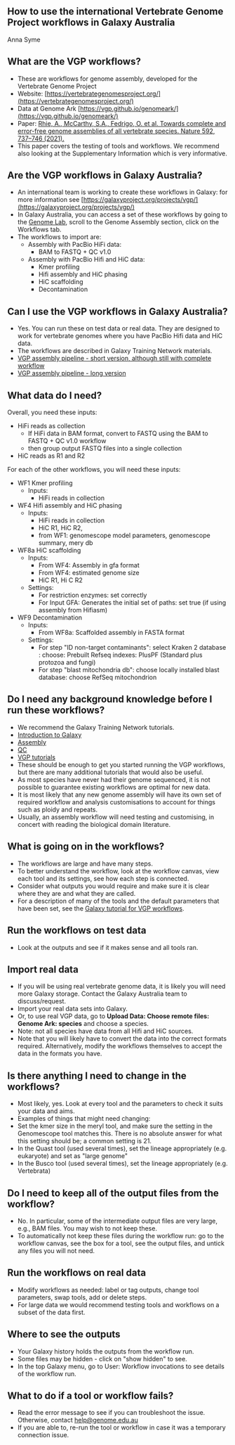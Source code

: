 ## **How to use the international Vertebrate Genome Project workflows in Galaxy Australia**

Anna Syme

## What are the VGP workflows?

* These are workflows for genome assembly, developed for the Vertebrate Genome Project
* Website: [https://vertebrategenomesproject.org/](https://vertebrategenomesproject.org/)
* Data at Genome Ark  [https://vgp.github.io/genomeark/](https://vgp.github.io/genomeark/)
* Paper: [Rhie, A., McCarthy, S.A., Fedrigo, O. et al. Towards complete and error-free genome assemblies of all vertebrate species. Nature 592, 737–746 (2021).](https://doi.org/10.1038/s41586-021-03451-0)
* This paper covers the testing of tools and workflows. We recommend also looking at the Supplementary Information which is very informative.

## Are the VGP workflows in Galaxy Australia?

* An international team is working to create these workflows in Galaxy: for more information see [https://galaxyproject.org/projects/vgp/](https://galaxyproject.org/projects/vgp/)
* In Galaxy Australia, you can access a set of these workflows by going to the [Genome Lab](https://genome.usegalaxy.org.au/), scroll to the Genome Assembly section, click on the Workflows tab.
* The workflows to import are:
  * Assembly with PacBio HiFi data:
    * BAM to FASTQ + QC v1.0
  * Assembly with PacBio Hifi and HiC data:
    * Kmer profiling
    * Hifi assembly and HiC phasing
    * HiC scaffolding
    * Decontamination

## Can I use the VGP workflows in Galaxy Australia?

* Yes. You can run these on test data or real data. They are designed to work for vertebrate genomes where you have PacBio Hifi data and HiC data. 
* The workflows are described in Galaxy Training Network materials. 
* [VGP assembly pipeline - short version, although still with complete workflow](https://training.galaxyproject.org/training-material/topics/assembly/tutorials/vgp_workflow_training/tutorial.html)
* [VGP assembly pipeline - long version](https://training.galaxyproject.org/training-material/topics/assembly/tutorials/vgp_genome_assembly/tutorial.html)
   
## What data do I need? 

Overall, you need these inputs: 

* HiFi reads as collection
  * If HiFi data in BAM format, convert to FASTQ using the BAM to FASTQ + QC v1.0 workflow
  * then group output FASTQ files into a single collection
* HiC reads as R1 and R2

For each of the other workflows, you will need these inputs:

* WF1 Kmer profiling
  * Inputs:
    *  HiFi reads in collection
* WF4 Hifi assembly and HiC phasing
  * Inputs: 
    * HiFi reads in collection
    * HiC R1, HiC R2, 
    * from WF1: genomescope model parameters, genomescope summary, mery db
* WF8a HiC scaffolding
  * Inputs:
    * From WF4: Assembly in gfa format
    * From WF4: estimated genome size
    * HiC R1, Hi C R2
  * Settings:
    * For restriction enzymes: set correctly
    * For Input GFA: Generates the initial set of paths: set true (if using assembly from Hifiasm) 
* WF9 Decontamination
  * Inputs:
    * From WF8a: Scaffolded assembly in FASTA format
  * Settings:
    * For step "ID non-target contaminants": select Kraken 2 database : choose: Prebuilt Refseq indexes: PlusPF (Standard plus protozoa and fungi)
    * For step "blast mitochondria db": choose locally installed blast database: choose RefSeq mitochondrion

## Do I need any background knowledge before I run these workflows? 

* We recommend the Galaxy Training Network tutorials. 
* [Introduction to Galaxy](https://training.galaxyproject.org/training-material/topics/introduction/tutorials/galaxy-intro-short/tutorial.html)
* [Assembly](https://training.galaxyproject.org/training-material/topics/assembly/tutorials/general-introduction/tutorial.html)
* [QC](https://training.galaxyproject.org/training-material/topics/sequence-analysis/tutorials/quality-control/tutorial.html)
* [VGP tutorials](https://training.galaxyproject.org/training-material/topics/assembly/tutorials/vgp_genome_assembly/tutorial.html)
* These should be enough to get you started running the VGP workflows, but there are many additional tutorials that would also be useful. 
* As most species have never had their genome sequenced, it is not possible to guarantee existing workflows are optimal for new data. 
* It is most likely that any new genome assembly will have its own set of required workflow and analysis customisations to account for things such as ploidy and repeats. 
* Usually, an assembly workflow will need testing and customising, in concert with reading the biological domain literature. 

## What is going on in the workflows?

* The workflows are large and have many steps. 
* To better understand the workflow, look at the workflow canvas, view each tool and its settings, see how each step is connected. 
* Consider what outputs you would require and make sure it is clear where they are and what they are called. 
* For a description of many of the tools and the default parameters that have been set, see the [Galaxy tutorial for VGP workflows](https://training.galaxyproject.org/training-material/topics/assembly/tutorials/vgp_genome_assembly/tutorial.html).

## Run the workflows on test data

* Look at the outputs and see if it makes sense and all tools ran. 

## Import real data

* If you will be using real vertebrate genome data, it is likely you will need more Galaxy storage. Contact the Galaxy Australia team to discuss/request. 
* Import your real data sets into Galaxy.
* Or, to use real VGP data, go to **Upload Data: Choose remote files: Genome Ark: species** and choose a species. 
* Note: not all species have data from all Hifi and HiC sources. 
* Note that you will likely have to convert the data into the correct formats required. Alternatively, modify the workflows themselves to accept the data in the formats you have. 

## Is there anything I need to change in the workflows?

* Most likely, yes. Look at every tool and the parameters to check it suits your data and aims. 
* Examples of things that might need changing:
* Set the kmer size in the meryl tool, and make sure the setting in the Genomescope tool matches this. There is no absolute answer for what this setting should be; a common setting is 21. 
* In the Quast tool (used several times), set the lineage appropriately (e.g. eukaryote) and set as "large genome" 
* In the Busco tool (used several times), set the lineage appropriately (e.g. Vertebrata)

## Do I need to keep all of the output files from the workflow?

* No. In particular, some of the intermediate output files are very large, e.g., BAM files. You may wish to not keep these. 
* To automatically not keep these files during the workflow run: go to the workflow canvas, see the box for a tool, see the output files, and untick any files you will not need. 

## Run the workflows on real data

* Modify workflows as needed: label or tag outputs, change tool parameters, swap tools, add or delete steps. 
* For large data we would recommend testing tools and workflows on a subset of the data first.

## Where to see the outputs

* Your Galaxy history holds the outputs from the workflow run.
* Some files may be hidden - click on "show hidden" to see.
* In the top Galaxy menu, go to User: Workflow invocations to see details of the workflow run. 

## What to do if a tool or workflow fails?

* Read the error message to see if you can troubleshoot the issue. Otherwise, contact help@genome.edu.au
* If you are able to, re-run the tool or workflow in case it was a temporary connection issue. 
